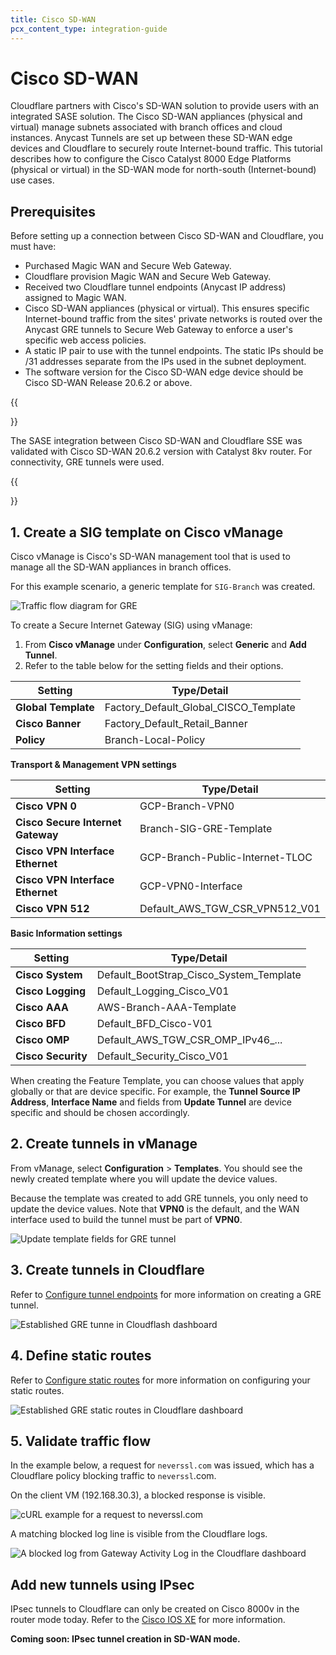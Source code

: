 ```yaml
---
title: Cisco SD-WAN
pcx_content_type: integration-guide
---
```


# Cisco SD-WAN

Cloudflare partners with Cisco's SD-WAN solution to provide users with an integrated SASE solution. The Cisco SD-WAN appliances (physical and virtual) manage subnets associated with branch offices and cloud instances. Anycast Tunnels are set up between these SD-WAN edge devices and Cloudflare to securely route Internet-bound traffic. This tutorial describes how to configure the Cisco Catalyst 8000 Edge Platforms (physical or virtual) in the SD-WAN mode for north-south (Internet-bound) use cases.

## Prerequisites

Before setting up a connection between Cisco SD-WAN and Cloudflare, you must have:

- Purchased Magic WAN and Secure Web Gateway.
- Cloudflare provision Magic WAN and Secure Web Gateway.
- Received two Cloudflare tunnel endpoints (Anycast IP address) assigned to Magic WAN.
- Cisco SD-WAN appliances (physical or virtual). This ensures specific Internet-bound traffic from the sites' private networks is routed over the Anycast GRE tunnels to Secure Web Gateway to enforce a user's specific web access policies.
- A static IP pair to use with the tunnel endpoints. The static IPs should be /31 addresses separate from the IPs used in the subnet deployment.
- The software version for the Cisco SD-WAN edge device should be Cisco SD-WAN Release 20.6.2 or above.

{{<Aside type="note" header="Note">}}

The SASE integration between Cisco SD-WAN and Cloudflare SSE was validated with Cisco SD-WAN 20.6.2 version with Catalyst 8kv router. For connectivity, GRE tunnels were used.

{{</Aside>}}

## 1. Create a SIG template on Cisco vManage

Cisco vManage is Cisco's SD-WAN management tool that is used to manage all the SD-WAN appliances in branch offices.

For this example scenario, a generic template for `SIG-Branch` was created.

![Traffic flow diagram for GRE](/images/magic-wan/third-party/viptela/viptela-flow-diagram-gre.png)

To create a Secure Internet Gateway (SIG) using vManage:

1. From **Cisco vManage** under **Configuration**, select **Generic** and **Add Tunnel**.
2. Refer to the table below for the setting fields and their options.

|     Setting             |   Type/Detail                          |
|-------------------------|----------------------------------------|
| **Global Template**     | Factory_Default_Global_CISCO_Template  |
| **Cisco Banner**        | Factory_Default_Retail_Banner          |
| **Policy**              | Branch-Local-Policy                    |

**Transport & Management VPN settings**

|     Setting                        |   Type/Detail                   |
|------------------------------------|---------------------------------|
| **Cisco VPN 0**                    | GCP-Branch-VPN0                 |
| **Cisco Secure Internet Gateway**  | Branch-SIG-GRE-Template         |
| **Cisco VPN Interface Ethernet**   | GCP-Branch-Public-Internet-TLOC |
| **Cisco VPN Interface Ethernet**   | GCP-VPN0-Interface              |
| **Cisco VPN 512**                  | Default_AWS_TGW_CSR_VPN512_V01  |

**Basic Information settings**

|     Setting        |   Type/Detail                           |
|--------------------|-----------------------------------------|
| **Cisco System**   | Default_BootStrap_Cisco_System_Template |
| **Cisco Logging**  | Default_Logging_Cisco_V01               |
| **Cisco AAA**      | AWS-Branch-AAA-Template                 |
| **Cisco BFD**      | Default_BFD_Cisco-V01                   |
| **Cisco OMP**      |  Default_AWS_TGW_CSR_OMP_IPv46_...      |
| **Cisco Security** | Default_Security_Cisco_V01              |

When creating the Feature Template, you can choose values that apply globally or that are device specific. For example, the **Tunnel Source IP Address**, **Interface Name** and fields from **Update Tunnel** are device specific and should be chosen accordingly.

## 2. Create tunnels in vManage

From vManage, select **Configuration** > **Templates**. You should see the newly created template where you will update the device values.

Because the template was created to add GRE tunnels, you only need to update the device values. Note that **VPN0** is the default, and the WAN interface used to build the tunnel must be part of **VPN0**.

![Update template fields for GRE tunnel](/images/magic-wan/third-party/viptela/viptela-update-device-template-gre.png)

## 3. Create tunnels in Cloudflare

Refer to [Configure tunnel endpoints](/magic-wan/configuration/manually/how-to/configure-tunnels/) for more information on creating a GRE tunnel.

![Established GRE tunne in Cloudflash dashboard](/images/magic-wan/third-party/viptela/viptela-gre-tunnel.png)

## 4. Define static routes

Refer to [Configure static routes](/magic-wan/configuration/manually/how-to/configure-static-routes/) for more information on configuring your static routes.

![Established GRE static routes in Cloudflare dashboard](/images/magic-wan/third-party/viptela/viptela-gre-static-routes.png)

## 5. Validate traffic flow

In the example below, a request for `neverssl.com` was issued, which has a Cloudflare policy blocking traffic to `neverssl`.com.

On the client VM (192.168.30.3), a blocked response is visible.

![cURL example for a request to neverssl.com](/images/magic-wan/third-party/viptela/viptela-curl-traffic-flow.png)

A matching blocked log line is visible from the Cloudflare logs.

![A blocked log from Gateway Activity Log in the Cloudflare dashboard](/images/magic-wan/third-party/viptela/viptela-gre-swg-traffic.png)

## Add new tunnels using IPsec

IPsec tunnels to Cloudflare can only be created on Cisco 8000v in the router mode today. Refer to the [Cisco IOS XE](/magic-wan/configuration/manually/third-party/cisco-ios-xe/) for more information.

**Coming soon: IPsec tunnel creation in SD-WAN mode.**
